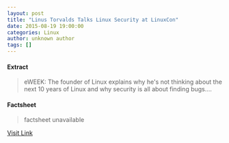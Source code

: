 ```yaml
---
layout: post
title: "Linus Torvalds Talks Linux Security at LinuxCon"
date: 2015-08-19 19:00:00
categories: Linux
author: unknown author
tags: []
---
```



#### Extract
>eWEEK: The founder of Linux explains why he's not thinking about the next 10 years of Linux and why security is all about finding bugs....

#### Factsheet
>factsheet unavailable

[Visit Link](http://www.linuxtoday.com/security/linus-torvalds-talks-linux-security-at-linuxcon.html)


